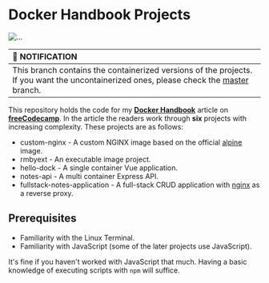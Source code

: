 # Docker Handbook Projects

![...](./docker-handbook-github.png)

| :bell: NOTIFICATION |
|:--------------------|
| This branch contains the containerized versions of the projects. If you want the uncontainerized ones, please check the [master](https://github.com/fhsinchy/docker-handbook-projects/tree/master/) branch. |

This repository holds the code for my [__Docker Handbook__](https://www.freecodecamp.org/news/the-docker-handbook/) article on [__freeCodecamp__](https://freecodecamp.org). In the article the readers work through __six__ projects with increasing complexity. These projects are as follows:

- custom-nginx - A custom NGINX image based on the official [alpine](https://hub.docker.com/_/alpine/) image.
- rmbyext - An executable image project.
- hello-dock - A single container Vue application.
- notes-api - A multi container Express API.
- fullstack-notes-application - A full-stack CRUD application with [nginx](https://hub.docker.com/_/nginx/) as a reverse proxy.

## Prerequisites

- Familiarity with the Linux Terminal.
- Familiarity with JavaScript (some of the later projects use JavaScript).

It's fine if you haven't worked with JavaScript that much. Having a basic knowledge of executing scripts with `npm` will suffice.
